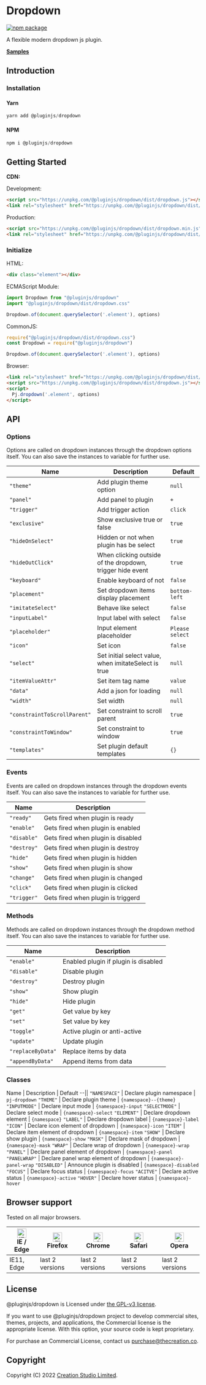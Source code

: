 # Dropdown

[![npm package](https://img.shields.io/npm/v/@pluginjs/dropdown.svg)](https://www.npmjs.com/package/@pluginjs/dropdown)

A flexible modern dropdown js plugin.

**[Samples](https://codesandbox.io/s/github/pluginjs/pluginjs/tree/master/modules/dropdown/samples)**

## Introduction
### Installation

#### Yarn

```javascript
yarn add @pluginjs/dropdown
```

#### NPM

```javascript
npm i @pluginjs/dropdown
```

## Getting Started

**CDN:**

Development:

```html
<script src="https://unpkg.com/@pluginjs/dropdown/dist/dropdown.js"></script>
<link rel="stylesheet" href="https://unpkg.com/@pluginjs/dropdown/dist/dropdown.css">
```

Production:

```html
<script src="https://unpkg.com/@pluginjs/dropdown/dist/dropdown.min.js"></script>
<link rel="stylesheet" href="https://unpkg.com/@pluginjs/dropdown/dist/dropdown.min.css">
```

### Initialize

HTML:

```html
<div class="element"></div>
```

ECMAScript Module:

```javascript
import Dropdown from "@pluginjs/dropdown"
import "@pluginjs/dropdown/dist/dropdown.css"

Dropdown.of(document.querySelector('.element'), options)
```

CommonJS:

```javascript
require("@pluginjs/dropdown/dist/dropdown.css")
const Dropdown = require("@pluginjs/dropdown")

Dropdown.of(document.querySelector('.element'), options)
```

Browser:

```html
<link rel="stylesheet" href="https://unpkg.com/@pluginjs/dropdown/dist/dropdown.css">
<script src="https://unpkg.com/@pluginjs/dropdown/dist/dropdown.js"></script>
<script>
  Pj.dropdown('.element', options)
</script>
```

## API

### Options

Options are called on dropdown instances through the dropdown options itself.
You can also save the instances to variable for further use.

Name | Description | Default
--|--|--
`"theme"` | Add plugin theme option | `null`
`"panel"` | Add panel to plugin | `+`
`"trigger"` | Add trigger action | `click`
`"exclusive"` | Show exclusive true or false | `true`
`"hideOnSelect"` | Hidden or not when plugin has be select | `true`
`"hideOutClick"` | When clicking outside of the dropdown, trigger hide event | `true`
`"keyboard"` | Enable keyboard of not | `false`
`"placement"` | Set dropdown items display placement | `bottom-left`
`"imitateSelect"` | Behave like select | `false`
`"inputLabel"` | Input label with select | `false`
`"placeholder"` | Input element placeholder | `Please select`
`"icon"` | Set icon | `false`
`"select"` | Set initial select value, when imitateSelect is true | `null`
`"itemValueAttr"` | Set item tag name | `value`
`"data"` | Add a json for loading | `null`
`"width"` | Set width | `null`
`"constraintToScrollParent"` | Set constraint to scroll parent | `true`
`"constraintToWindow"` | Set constraint to window | `true`
`"templates"` | Set plugin default templates | `{}`

### Events

Events are called on dropdown instances through the dropdown events itself.
You can also save the instances to variable for further use.

Name | Description
--|--
`"ready"` | Gets fired when plugin is ready
`"enable"` | Gets fired when plugin is enabled
`"disable"` | Gets fired when plugin is disabled
`"destroy"` | Gets fired when plugin is destroy
`"hide"` | Gets fired when plugin is hidden
`"show"` | Gets fired when plugin is show
`"change"` | Gets fired when plugin is changed
`"click"` | Gets fired when plugin is clicked
`"trigger"` | Gets fired when plugin is triggerd

### Methods

Methods are called on dropdown instances through the dropdown method itself.
You can also save the instances to variable for further use.

Name | Description
--|--
`"enable"` | Enabled plugin if plugin is disabled
`"disable"` | Disable plugin
`"destroy"` | Destroy plugin
`"show"` | Show plugin
`"hide"` | Hide plugin
`"get"` | Get value by key
`"set"` | Set value by key
`"toggle"` | Active plugin or anti-active
`"update"` | Update plugin
`"replaceByData"` | Replace items by data
`"appendByData"` | Append items from data

### Classes

Name | Description | Default
--||
`"NAMESPACE"` | Declare plugin namespace | `pj-dropdown`
`"THEME"` | Declare plugin theme | `{namespace}--{theme}`
`"INPUTMODE"` | Declare input mode | `{namespace}-input`
`"SELECTMODE"` | Declare select mode | `{namespace}-select`
`"ELEMENT"` | Declare dropdown element | `{namespace}`
`"LABEL"` | Declare dropdown label | `{namespace}-label`
`"ICON"` | Declare icon element of dropdown | `{namespace}-icon`
`"ITEM"` | Declare item element of dropdown | `{namespace}-item`
`"SHOW"` | Declare show plugin | `{namespace}-show`
`"MASK"` | Declare mask of dropdown | `{namespace}-mask`
`"WRAP"` | Declare wrap of dropdown | `{namespace}-wrap`
`"PANEL"` | Declare panel element of dropdown | `{namespace}-panel`
`"PANELWRAP"` | Declare panel wrap element of dropdown | `{namespace}-panel-wrap`
`"DISABLED"` | Announce plugin is disabled | `{namespace}-disabled`
`"FOCUS"` | Declare focus status | `{namespace}-focus`
`"ACITVE"` | Declare active status | `{namespace}-active`
`"HOVER"` | Declare hover status | `{namespace}-hover`

## Browser support

Tested on all major browsers.

| [<img src="https://raw.githubusercontent.com/alrra/browser-logos/master/src/edge/edge_48x48.png" alt="IE / Edge" width="24px" height="24px" />](http://godban.github.io/browsers-support-badges/)</br>IE / Edge | [<img src="https://raw.githubusercontent.com/alrra/browser-logos/master/src/firefox/firefox_48x48.png" alt="Firefox" width="24px" height="24px" />](http://godban.github.io/browsers-support-badges/)</br>Firefox | [<img src="https://raw.githubusercontent.com/alrra/browser-logos/master/src/chrome/chrome_48x48.png" alt="Chrome" width="24px" height="24px" />](http://godban.github.io/browsers-support-badges/)</br>Chrome | [<img src="https://raw.githubusercontent.com/alrra/browser-logos/master/src/safari/safari_48x48.png" alt="Safari" width="24px" height="24px" />](http://godban.github.io/browsers-support-badges/)</br>Safari | [<img src="https://raw.githubusercontent.com/alrra/browser-logos/master/src/opera/opera_48x48.png" alt="Opera" width="24px" height="24px" />](http://godban.github.io/browsers-support-badges/)</br>Opera |
| --------- | --------- | --------- | --------- | --------- |
| IE11, Edge| last 2 versions| last 2 versions| last 2 versions| last 2 versions|

## License

@pluginjs/dropdown is Licensed under [the GPL-v3 license](LICENSE).

If you want to use @pluginjs/dropdown project to develop commercial sites, themes, projects, and applications, the Commercial license is the appropriate license. With this option, your source code is kept proprietary.

For purchase an Commercial License, contact us purchase@thecreation.co.

## Copyright

Copyright (C) 2022 [Creation Studio Limited](creationstudio.com).